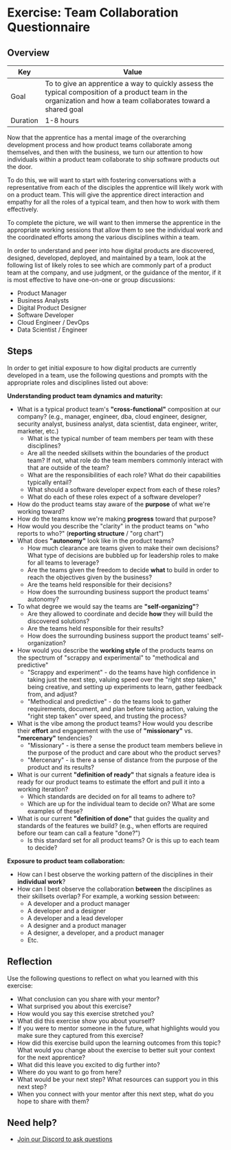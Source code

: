 # Exercise: Team Collaboration Questionnaire

## Overview

| Key | Value |
| --- | --- |
| Goal | To to give an apprentice a way to quickly assess the typical composition of a product team in the organization and how a team collaborates toward a shared goal |
| Duration | 1-8 hours |

Now that the apprentice has a mental image of the overarching development process and how product teams collaborate among themselves, and then with the business, we turn our attention to how individuals within a product team collaborate to ship software products out the door.

To do this, we will want to start with fostering conversations with a representative from each of the disciples the apprentice will likely work with on a product team. This will give the apprentice direct interaction and empathy for all the roles of a typical team, and then how to work with them effectively.

To complete the picture, we will want to then immerse the apprentice in the appropriate working sessions that allow them to see the individual work and the coordinated efforts among the various disciplines within a team.

In order to understand and peer into how digital products are discovered, designed, developed, deployed, and maintained by a team, look at the following list of likely roles to see which are commonly part of a product team at the company, and use judgment, or the guidance of the mentor, if it is most effective to have one-on-one or group discussions:
- Product Manager
- Business Analysts 
- Digital Product Designer
- Software Developer
- Cloud Engineer / DevOps
- Data Scientist / Engineer

## Steps

In order to get initial exposure to how digital products are currently developed in a team, use the following questions and prompts with the appropriate roles and disciplines listed out above:

**Understanding product team dynamics and maturity:**
- What is a typical product team's **"cross-functional"** composition at our company? (e.g., manager, engineer, dba, cloud engineer, designer, security analyst, business analyst, data scientist, data engineer, writer, marketer, etc.)
  - What is the typical number of team members per team with these disciplines?
  - Are all the needed skillsets within the boundaries of the product team? If not, what role do the team members commonly interact with that are outside of the team?
  - What are the responsibilities of each role? What do their capabilities typically entail? 
  - What should a software developer expect from each of these roles?
  - What do each of these roles expect of a software developer?
- How do the product teams stay aware of the **purpose** of what we're working toward?
- How do the teams know we're making **progress** toward that purpose?
- How would you describe the "clarity" in the product teams on "who reports to who?" (**reporting structure** / "org chart")
- What does **"autonomy"** look like in the product teams?
  - How much clearance are teams given to make their own decisions? What type of decisions are bubbled up for leadership roles to make for all teams to leverage?
  - Are the teams given the freedom to decide **what** to build in order to reach the objectives given by the business?
  - Are the teams held responsible for their decisions?
  - How does the surrounding business support the product teams' autonomy?
- To what degree we would say the teams are **"self-organizing"**?
  - Are they allowed to coordinate and decide **how** they will build the discovered solutions?
  - Are the teams held responsible for their results?
  - How does the surrounding business support the product teams' self-organization?
- How would you describe the **working style** of the products teams on the spectrum of "scrappy and experimental" to "methodical and predictive"
  - "Scrappy and experiment" - do the teams have high confidence in taking just the next step, valuing speed over the "right step taken," being creative, and setting up experiments to learn, gather feedback from, and adjust?
  - "Methodical and predictive" - do the teams look to gather requirements, document, and plan before taking action, valuing the "right step taken" over speed, and trusting the process?
- What is the vibe among the product teams? How would you describe their **effort** and engagement with the use of **"missionary"** vs. **"mercenary"** tendencies? 
  - "Missionary" - is there a sense the product team members believe in the purpose of the product and care about who the product serves?
  - "Mercenary" - is there a sense of distance from the purpose of the product and its results?
- What is our current **"definition of ready"** that signals a feature idea is ready for our product teams to estimate the effort and pull it into a working iteration?
  - Which standards are decided on for all teams to adhere to?
  - Which are up for the individual team to decide on? What are some examples of these?
- What is our current **"definition of done"** that guides the quality and standards of the features we build? (e.g., when efforts are required before our team can call a feature "done?")
  - Is this standard set for all product teams? Or is this up to each team to decide?

**Exposure to product team collaboration:**
- How can I best observe the working pattern of the disciplines in their **individual work**?
- How can I best observe the collaboration **between** the disciplines as their skillsets overlap? For example, a working session between:
  - A developer and a product manager
  - A developer and a designer
  - A developer and a lead developer
  - A designer and a product manager
  - A designer, a developer, and a product manager
  - Etc.
  
## Reflection

Use the following questions to reflect on what you learned with this exercise:

- What conclusion can you share with your mentor?
- What surprised you about this exercise?
- How would you say this exercise stretched you? 
- What did this exercise show you about yourself?
- If you were to mentor someone in the future, what highlights would you make sure they captured from this exercise? 
- How did this exercise build upon the learning outcomes from this topic? What would you change about the exercise to better suit your context for the next apprentice?
- What did this leave you excited to dig further into? 
- Where do you want to go from here?
- What would be your next step? What resources can support you in this next step?
- When you connect with your mentor after this next step, what do you hope to share with them?

## Need help?

- [Join our Discord to ask questions](https://discord.gg/bDVYvG3Czd)

